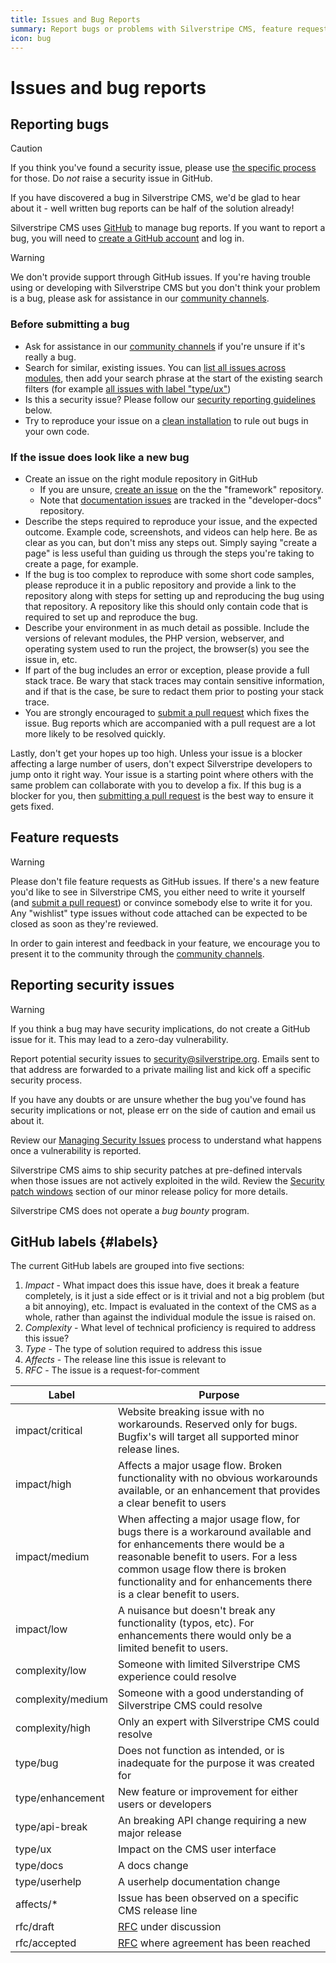 ```yaml
---
title: Issues and Bug Reports
summary: Report bugs or problems with Silverstripe CMS, feature requests or other issues.
icon: bug
---
```


# Issues and bug reports

## Reporting bugs

> [!CAUTION]
> If you think you've found a security issue, please use [the specific process](#reporting-security-issues) for those. Do *not* raise a security issue in GitHub.

If you have discovered a bug in Silverstripe CMS, we'd be glad to hear about it -
well written bug reports can be half of the solution already!

Silverstripe CMS uses [GitHub](https://github.com/) to manage bug reports. If you
want to report a bug, you will need to [create a GitHub account](https://docs.github.com/en/get-started/onboarding/getting-started-with-your-github-account)
and log in.

> [!WARNING]
> We don't provide support through GitHub issues. If you're having trouble using or developing with Silverstripe CMS but you don't think your problem is a bug, please ask for assistance in our [community channels](https://www.silverstripe.org/community).

### Before submitting a bug

- Ask for assistance in our [community channels](https://www.silverstripe.org/community) if you're unsure if it's really a bug.
- Search for similar, existing issues.
   You can [list all issues across modules](https://www.silverstripe.org/community/contributing-to-silverstripe/github-all-core-issues),
   then add your search phrase at the start of the existing search filters (for example [all issues with label "type/ux"](https://www.silverstripe.org/community/contributing-to-silverstripe/github-all-open-ux-issues))
- Is this a security issue? Please follow our [security reporting guidelines](#reporting-security-issues) below.
- Try to reproduce your issue on a [clean installation](/getting_started/composer#create-a-new-site) to rule out bugs in your own code.

### If the issue does look like a new bug

- Create an issue on the right module repository in GitHub
  - If you are unsure, [create an issue](https://github.com/silverstripe/silverstripe-framework/issues/new) on the the "framework" repository.
  - Note that [documentation issues](https://github.com/silverstripe/developer-docs/issues) are tracked in the "developer-docs" repository.
- Describe the steps required to reproduce your issue, and the expected outcome. Example code, screenshots, and videos can help here.
   Be as clear as you can, but don't miss any steps out. Simply saying "create a page" is less useful than guiding us through the steps you're taking to create a page, for example.
- If the bug is too complex to reproduce with some short code samples, please reproduce it in a public repository and provide a link to the repository along with steps for setting up and reproducing the bug using that repository.
   A repository like this should only contain code that is required to set up and reproduce the bug.
- Describe your environment in as much detail as possible. Include the versions of relevant modules, the PHP version, webserver, and operating system used to run the project, the browser(s) you see the issue in, etc.
- If part of the bug includes an error or exception, please provide a full stack trace. Be wary that stack traces may contain sensitive information, and if that is the case, be sure to redact them prior to posting your stack trace.
- You are strongly encouraged to [submit a pull request](/contributing/code/#step-by-step-from-forking-to-sending-the-pull-request) which fixes the issue. Bug reports which are accompanied with a pull request are a lot more likely to be resolved quickly.

Lastly, don't get your hopes up too high. Unless your issue is a blocker
affecting a large number of users, don't expect Silverstripe developers to jump
onto it right way. Your issue is a starting point where others with the same
problem can collaborate with you to develop a fix. If this bug is a blocker
for you, then [submitting a pull request](/contributing/code/#step-by-step-from-forking-to-sending-the-pull-request)
is the best way to ensure it gets fixed.

## Feature requests

> [!WARNING]
> Please don't file feature requests as GitHub issues. If there's a new feature
> you'd like to see in Silverstripe CMS, you either need to write it yourself (and
> [submit a pull request](/contributing/code/#step-by-step-from-forking-to-sending-the-pull-request)) or convince somebody else to
> write it for you. Any "wishlist" type issues without code attached can be
> expected to be closed as soon as they're reviewed.

In order to gain interest and feedback in your feature, we encourage you to
present it to the community through the [community channels](https://www.silverstripe.org/community).

## Reporting security issues

> [!WARNING]
> If you think a bug may have security implications, do not create a GitHub issue for it. This may lead to a zero-day vulnerability.

Report potential security issues to [security@silverstripe.org](mailto:security@silverstripe.org). Emails sent to that address are
forwarded to a private mailing list and kick off a specific security process.

If you have any doubts or are unsure whether the bug you've found has security implications or not, please err on the side of caution
and email us about it.

Review our [Managing Security Issues](managing_security_issues) process to understand what happens once a vulnerability is reported.

Silverstripe CMS aims to ship security patches at pre-defined intervals when those issues are not actively exploited in the wild.
Review the [Security patch windows](../Project_Governance/Minor_release_policy#security-patch-windows) section of our minor release policy for more details.

Silverstripe CMS does not operate a *bug bounty* program.

## GitHub labels {#labels}

The current GitHub labels are grouped into five sections:

1. *Impact* - What impact does this issue have, does it break a feature completely, is it just a side effect or is it trivial and not a big problem (but a bit annoying), etc. Impact is evaluated in the context of the CMS as a whole, rather than against the individual module the issue is raised on.
1. *Complexity* - What level of technical proficiency is required to address this issue?
1. *Type* - The type of solution required to address this issue
1. *Affects* - The release line this issue is relevant to
1. *RFC* - The issue is a request-for-comment

| Label | Purpose |
| ----- | ------- |
| impact/critical | Website breaking issue with no workarounds. Reserved only for bugs. Bugfix's will target all supported minor release lines. |
| impact/high | Affects a major usage flow. Broken functionality with no obvious workarounds available, or an enhancement that provides a clear benefit to users |
| impact/medium | When affecting a major usage flow, for bugs there is a workaround available and for enhancements there would be a reasonable benefit to users. For a less common usage flow there is broken functionality and for enhancements there is a clear benefit to users. |
| impact/low | A nuisance but doesn't break any functionality (typos, etc). For enhancements there would only be a limited benefit to users. |
| complexity/low | Someone with limited Silverstripe CMS experience could resolve |
| complexity/medium | Someone with a good understanding of Silverstripe CMS could resolve |
| complexity/high | Only an expert with Silverstripe CMS could resolve |
| type/bug | Does not function as intended, or is inadequate for the purpose it was created for |
| type/enhancement | New feature or improvement for either users or developers |
| type/api-break | An breaking API change requiring a new major release |
| type/ux | Impact on the CMS user interface |
| type/docs | A docs change |
| type/userhelp | A userhelp documentation change |
| affects/* | Issue has been observed on a specific CMS release line |
| rfc/draft | [RFC](/project_governance/request_for_comment) under discussion |
| rfc/accepted | [RFC](/project_governance/request_for_comment) where agreement has been reached |
